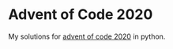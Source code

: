 # Advent of Code 2020

My solutions for [advent of code 2020](https://adventofcode.com/2020/) in python.
